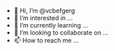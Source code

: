- 👋 Hi, I’m @vcbefgerg
- 👀 I’m interested in ...
- 🌱 I’m currently learning ...
- 💞️ I’m looking to collaborate on ...
- 📫 How to reach me ...

<!---
vcbefgerg/vcbefgerg is a ✨ special ✨ repository because its `README.md` (this file) appears on your GitHub profile.
You can click the Preview link to take a look at your changes.
--->
